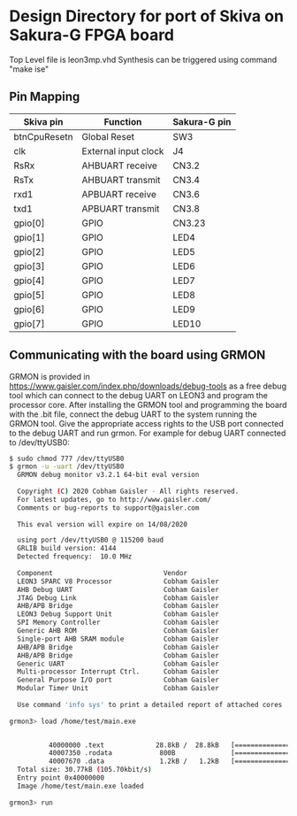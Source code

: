 # Design Directory for port of Skiva on Sakura-G FPGA board

Top Level file is leon3mp.vhd
Synthesis can be triggered using command "make ise" 

## Pin Mapping

| Skiva pin     | Function                               | Sakura-G pin     |
|---------------|----------------------------------------|------------------|
| btnCpuResetn  | Global Reset                           | SW3              |
| clk           | External input clock                   | J4               |
| RsRx          | AHBUART receive                        | CN3.2            |
| RsTx          | AHBUART transmit                       | CN3.4            |
| rxd1          | APBUART receive                        | CN3.6            |
| txd1          | APBUART transmit                       | CN3.8            |
| gpio[0]       | GPIO                                   | CN3.23           |
| gpio[1]       | GPIO                                   | LED4             |
| gpio[2]       | GPIO                                   | LED5             |
| gpio[3]       | GPIO                                   | LED6             |
| gpio[4]       | GPIO                                   | LED7             |
| gpio[5]       | GPIO                                   | LED8             |
| gpio[6]       | GPIO                                   | LED9             |
| gpio[7]       | GPIO                                   | LED10            |

## Communicating with the board using GRMON
GRMON is provided in https://www.gaisler.com/index.php/downloads/debug-tools as a free debug tool which can connect to the debug UART on LEON3 and program the processor core.
After installing the GRMON tool and programming the board with the .bit file, connect the debug UART to the system running the GRMON tool. Give the appropriate access rights to the USB port connected to the debug UART and run grmon. For example for debug UART connected to /dev/ttyUSB0:
```sh
$ sudo chmod 777 /dev/ttyUSB0
$ grmon -u -uart /dev/ttyUSB0 
  GRMON debug monitor v3.2.1 64-bit eval version
  
  Copyright (C) 2020 Cobham Gaisler - All rights reserved.
  For latest updates, go to http://www.gaisler.com/
  Comments or bug-reports to support@gaisler.com
  
  This eval version will expire on 14/08/2020

  using port /dev/ttyUSB0 @ 115200 baud
  GRLIB build version: 4144
  Detected frequency:  10.0 MHz
  
  Component                            Vendor
  LEON3 SPARC V8 Processor             Cobham Gaisler
  AHB Debug UART                       Cobham Gaisler
  JTAG Debug Link                      Cobham Gaisler
  AHB/APB Bridge                       Cobham Gaisler
  LEON3 Debug Support Unit             Cobham Gaisler
  SPI Memory Controller                Cobham Gaisler
  Generic AHB ROM                      Cobham Gaisler
  Single-port AHB SRAM module          Cobham Gaisler
  AHB/APB Bridge                       Cobham Gaisler
  AHB/APB Bridge                       Cobham Gaisler
  Generic UART                         Cobham Gaisler
  Multi-processor Interrupt Ctrl.      Cobham Gaisler
  General Purpose I/O port             Cobham Gaisler
  Modular Timer Unit                   Cobham Gaisler
  
  Use command 'info sys' to print a detailed report of attached cores
  
grmon3> load /home/test/main.exe


          40000000 .text             28.8kB /  28.8kB   [===============>] 100%
          40007350 .rodata            800B              [===============>] 100%
          40007670 .data              1.2kB /   1.2kB   [===============>] 100%
  Total size: 30.77kB (105.70kbit/s)
  Entry point 0x40000000
  Image /home/test/main.exe loaded
  
grmon3> run

```

